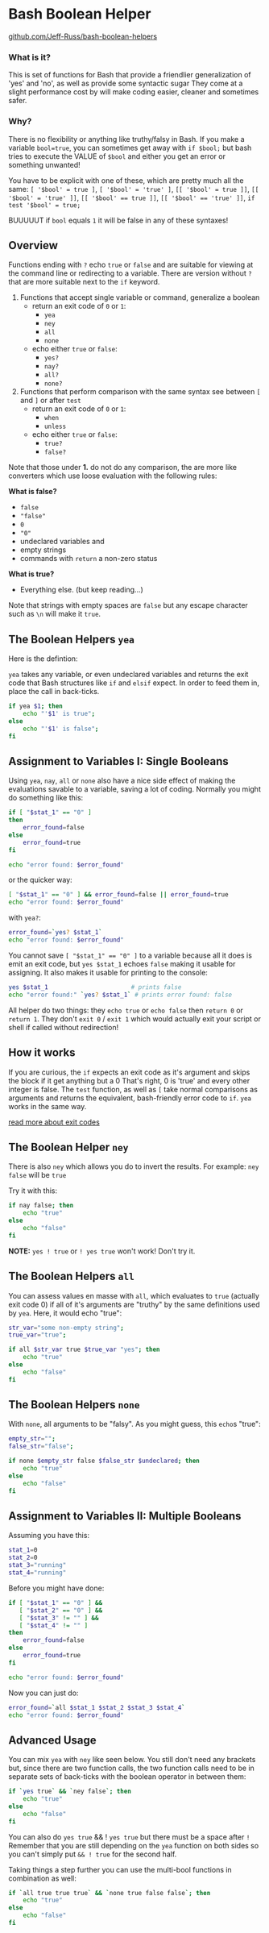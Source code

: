 # Bash Boolean Helper

[github.com/Jeff-Russ/bash-boolean-helpers](https://github.com/Jeff-Russ/bash-boolean-helpers)

### What is it?

This is set of functions for Bash that provide a friendlier generalization of 'yes' and 'no', as well as provide some syntactic sugar They come at a slight performance cost by will make coding easier, cleaner and sometimes safer.  

### Why?

There is no flexibility or anything like truthy/falsy in Bash. If you make a variable `bool=true`, you can sometimes get away with `if $bool;` but bash tries to execute the VALUE of `$bool` and either you get an error or something unwanted!  

You have to be explicit with one of these, which are pretty much all the same: `[ '$bool' = true ]`, `[ '$bool' = 'true' ]`,  `[[ '$bool' = true ]]`, `[[ '$bool' = 'true' ]]`, `[[ '$bool' == true ]]`, `[[ '$bool' == 'true' ]]`, `if test '$bool' = true;`  

BUUUUUT if `bool` equals `1` it will be false in any of these syntaxes!  

## Overview

Functions ending with `?` echo `true` or `false` and are suitable for viewing at the command line or redirecting to a variable. There are version without `?` that are more suitable next to the `if` keyword. 

1. Functions that accept single variable or command, generalize a boolean 
	* return an exit code of `0` or `1`:
		* `yea`
		* `ney`
		* `all`
		* `none`
	* echo either `true` or `false`:
		* `yes?`
		* `nay?`
		* `all?`
		* `none?`
2. Functions that perform comparison with the same syntax see between `[` and `]` or after `test`
	* return an exit code of `0` or `1`:
		* `when`
		* `unless`
	* echo either `true` or `false`:
		* `true?`
		* `false?`

Note that those under __1.__ do not do any comparison, the are more like converters which use loose evaluation with the following rules:  

__What is false?__
- `false`
- `"false"`
- `0`
- `"0"`
- undeclared variables and 
- empty strings
- commands with `return` a non-zero status

__What is true?__

- Everything else. (but keep reading...)

Note that strings with empty spaces are `false` but any escape character such as `\n` will make it `true`.

## The Boolean Helpers `yea`

Here is the defintion:

`yea` takes any variable, or even undeclared variables and returns the exit code that Bash structures like `if` and `elsif` expect. In order to feed them in, place the call in back-ticks.  
```bash
if yea $1; then
	echo "'$1' is true";
else
	echo "'$1' is false";
fi
```

## Assignment to Variables I: Single Booleans

Using `yea`, `nay`, `all` or `none` also have a nice side effect of making the evaluations savable to a variable, saving a lot of coding. Normally you might do something like this:
```bash
if [ "$stat_1" == "0" ]
then
	error_found=false
else
	error_found=true
fi

echo "error found: $error_found"
```

or the quicker way:
```bash
[ "$stat_1" == "0" ] && error_found=false || error_found=true
echo "error found: $error_found"
```

with `yea?`:
```bash
error_found=`yes? $stat_1`
echo "error found: $error_found"
```

You cannot save `[ "$stat_1" == "0" ]` to a variable because all it does is emit an exit code, but `yes $stat_1` echoes `false` making it usable for assigning. It also makes it usable for printing to the console:  

```bash
yes $stat_1                       # prints false
echo "error found:" `yes? $stat_1` # prints error found: false
```

All helper do two things: they `echo true` or `echo false` then `return 0` or `return 1`. They don't `exit 0` / `exit 1` which would actually exit your script or shell if called without redirection!  

## How it works 
If you are curious, the `if` expects an exit code as it's argument and skips the block if it get anything but a 0 That's right, 0 is 'true' and every other integer is false. The `test` function, as well as `[` take normal comparisons as arguments and returns the equivalent, bash-friendly error code to `if`. `yea` works in the same way.

[read more about exit codes](http://www.cyberciti.biz/faq/shell-how-to-determine-the-exit-status-of-linux-and-unix-command/)

## The Boolean Helper `ney`

There is also `ney` which allows you do to invert the results. For example: `ney false` will be `true`

Try it with this:
```bash
if nay false; then 
	echo "true"
else
	echo "false"
fi
```

__NOTE:__ `yes ! true` or `! yes true` won't work! Don't try it.  

## The Boolean Helpers `all`

You can assess values en masse with `all`, which evaluates to `true` (actually exit code 0) if all of it's arguments are "truthy" by the same definitions used by `yea`. Here, it would echo "true":
```bash
str_var="some non-empty string";
true_var="true";

if all $str_var true $true_var "yes"; then 
	echo "true"
else
	echo "false"
fi
```

## The Boolean Helpers `none`

With `none`, all arguments to be "falsy". As you might guess, this `echo`s "true":
```bash
empty_str="";
false_str="false";

if none $empty_str false $false_str $undeclared; then 
	echo "true"
else
	echo "false"
fi
```

## Assignment to Variables II: Multiple Booleans

Assuming you have this:
```bash
stat_1=0
stat_2=0
stat_3="running"
stat_4="running"
```

Before you might have done:
```bash
if [ "$stat_1" == "0" ] && 
   [ "$stat_2" == "0" ] && 
   [ "$stat_3" != "" ] && 
   [ "$stat_4" != "" ]
then
	error_found=false
else
	error_found=true
fi

echo "error found: $error_found"
```
Now you can just do:
```bash
error_found=`all $stat_1 $stat_2 $stat_3 $stat_4`
echo "error found: $error_found"
```
## Advanced Usage

You can mix `yea` with `ney` like seen below. You still don't need any brackets but, since there are two function calls, the two function calls need to be in separate sets of back-ticks with the boolean operator in between them: 
```bash
if `yes true` && `ney false`; then 
	echo "true"
else
	echo "false"
fi
```
You can also do `yes true` && ! `yes true` but there must be a space after `!` Remember that you are still depending on the `yea` function on both sides so you can't simply put `&& ! true` for the second half.  

Taking things a step further you can use the multi-bool functions in combination as well:
```bash
if `all true true true` && `none true false false`; then 
	echo "true"
else
	echo "false"
fi
```




